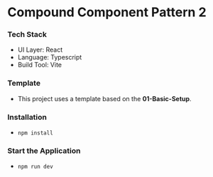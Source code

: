 # Compound Component Pattern 2

### Tech Stack

- UI Layer: React
- Language: Typescript
- Build Tool: Vite

### Template

- This project uses a template based on the **01-Basic-Setup**.

### Installation

- `npm install`

### Start the Application

- `npm run dev`
